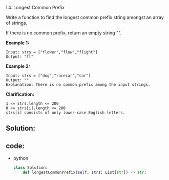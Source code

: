 14. Longest Common Prefix

Write a function to find the longest common prefix string amongst an array of strings.

If there is no common prefix, return an empty string "".

<!-- **Note:**  -->

**Example 1:**
```
Input: strs = ["flower","flow","flight"]
Output: "fl"
```

**Example 2:**
```
Input: strs = ["dog","racecar","car"]
Output: ""
Explanation: There is no common prefix among the input strings.
```

**Clarification:**
```
1 <= strs.length <= 200
0 <= strs[i].length <= 200
strs[i] consists of only lower-case English letters.
```

## Solution:


## code:

<!-- - java
  - Code
    ```java
    class Solution {
    }
    ``` -->
- python
    ```py
    class Solution:
        def longestCommonPrefix(self, strs: List[str]) -> str:
            
    ```
  <!-- 2. leetCode大神解法
    - 解法:
    ```
    Example, if x = 15951, then let's create reverse of x in loop. Initially, x = 15951, revX = 0
    x = 1595, revX = 1
    x = 159, revX = 15
    x = 15, revX = 159
    ```

  ```py
    class Solution:
        def isPalindrome(self, x: int) -> bool:
            # if x is negative, return False.
            # if x is positive and last digit is 0,that also cannot form a palindrome, return False.
            if x < 0 or (x > 0 and x%10 == 0):
                return False
            
            result = 0
            while x > result:
                result = result * 10 + x % 10
                x = x // 10
                
            return True if (x == result or x == result // 10) else False
    ```
   -->
